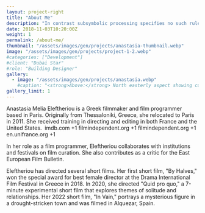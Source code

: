 ```yaml
---
layout: project-right
title: "About Me"
description: "In contrast subsymbolic processing specifies no such rules a priori and relies on emergent properties of processing units"
date: 2018-11-03T10:20:00Z
weight: 1
permalink: /about-me/
thumbnail: "/assets/images/gen/projects/anastasia-thumbnail.webp"
image: "/assets/images/gen/projects/project-1-2.webp"
#categories: ["Development"]
#client: "Dubai Star"
#role: "Building Designer"
gallery:
  - image: "/assets/images/gen/projects/anastasia.webp"
    #caption: "<strong>Above:</strong> North easterly aspect showing curved design"
gallery_limit: 1
---
```


Anastasia Melia Eleftheriou is a Greek filmmaker and film programmer based in Paris. Originally from Thessaloniki, Greece, she relocated to Paris in 2011. She received training in directing and editing in both France and the United States. ​
imdb.com
+1
filmindependent.org
+1
filmindependent.org
+1
en.unifrance.org
+1

In her role as a film programmer, Eleftheriou collaborates with institutions and festivals on film curation. She also contributes as a critic for the East European Film Bulletin. ​

Eleftheriou has directed several short films. Her first short film, "By Halves," won the special award for best female director at the Drama International Film Festival in Greece in 2018. In 2020, she directed "Quid pro quo," a 7-minute experimental short film that explores themes of solitude and relationships. Her 2022 short film, "In Vain," portrays a mysterious figure in a drought-stricken town and was filmed in Alquezar, Spain.